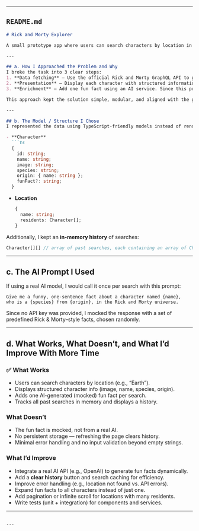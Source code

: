 
---

##  `README.md`

````md
# Rick and Morty Explorer

A small prototype app where users can search characters by location in the Rick and Morty universe and get a fun, AI-generated fact.

---

## a. How I Approached the Problem and Why
I broke the task into 3 clear steps:
1. **Data fetching** – Use the official Rick and Morty GraphQL API to get all characters living in a given location.
2. **Presentation** – Display each character with structured information (name, species, origin, image) using a reusable `CharacterCard` component.
3. **Enrichment** – Add one fun fact using an AI service. Since this prototype doesn’t use a real API key, I mocked the AI with a random fact generator to keep the architecture realistic without external dependencies.

This approach kept the solution simple, modular, and aligned with the given requirements.

---

## b. The Model / Structure I Chose
I represented the data using TypeScript-friendly models instead of rendering raw JSON:

- **Character**
  ```ts
  {
    id: string;
    name: string;
    image: string;
    species: string;
    origin: { name: string };
    funFact?: string;
  }
````

* **Location**

  ```ts
  {
    name: string;
    residents: Character[];
  }
  ```

Additionally, I kept an **in-memory history** of searches:

```ts
Character[][] // array of past searches, each containing an array of Characters
```

---

## c. The AI Prompt I Used

If using a real AI model, I would call it once per search with this prompt:

```
Give me a funny, one-sentence fact about a character named {name}, 
who is a {species} from {origin}, in the Rick and Morty universe.
```

Since no API key was provided, I mocked the response with a set of predefined Rick & Morty–style facts, chosen randomly.

---

## d. What Works, What Doesn’t, and What I’d Improve With More Time

### ✅ What Works

* Users can search characters by location (e.g., “Earth”).
* Displays structured character info (image, name, species, origin).
* Adds one AI-generated (mocked) fun fact per search.
* Tracks all past searches in memory and displays a history.

### What Doesn’t

* The fun fact is mocked, not from a real AI.
* No persistent storage — refreshing the page clears history.
* Minimal error handling and no input validation beyond empty strings.

### What I’d Improve

* Integrate a real AI API (e.g., OpenAI) to generate fun facts dynamically.
* Add a **clear history** button and search caching for efficiency.
* Improve error handling (e.g., location not found vs. API errors).
* Expand fun facts to all characters instead of just one.
* Add pagination or infinite scroll for locations with many residents.
* Write tests (unit + integration) for components and services.

---

```

---


```
